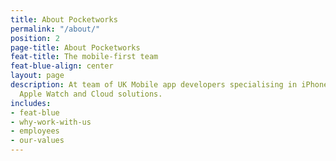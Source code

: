 ```yaml
---
title: About Pocketworks
permalink: "/about/"
position: 2
page-title: About Pocketworks
feat-title: The mobile-first team
feat-blue-align: center
layout: page
description: At team of UK Mobile app developers specialising in iPhone, Android,
  Apple Watch and Cloud solutions.
includes:
- feat-blue
- why-work-with-us
- employees
- our-values
---
```

